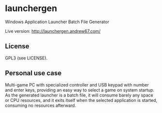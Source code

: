 # launchergen
Windows Application Launcher Batch File Generator

Live version: http://launchergen.andrew67.com/

## License
GPL3 (see LICENSE).

## Personal use case
Multi-game PC with specialized controller and USB keypad with number and enter keys, providing an easy way to select a game on system startup.
As the generated launcher is a batch file, it will consume barely any space or CPU resources, and it exits itself when the selected application is started, consuming no resources afterward.

